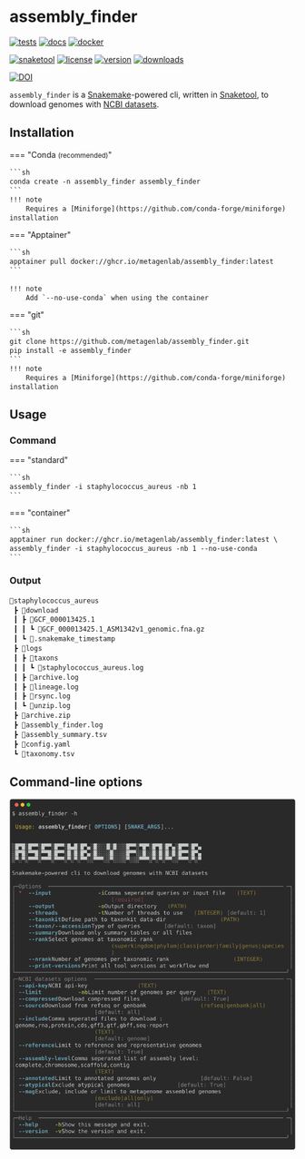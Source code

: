 # assembly_finder
[![tests](https://github.com/metagenlab/assembly_finder/actions/workflows/unit-tests.yml/badge.svg)](https://github.com/metagenlab/assembly_finder/actions/workflows/unit-tests.yml)
[![docs](https://github.com/metagenlab/assembly_finder/actions/workflows/build-docs.yml/badge.svg)](https://github.com/metagenlab/assembly_finder/actions/workflows/build-docs.yml)
[![docker](https://github.com/metagenlab/assembly_finder/actions/workflows/docker-publish.yml/badge.svg)](https://github.com/metagenlab/assembly_finder/actions/workflows/docker-publish.yml)

[![snaketool](https://img.shields.io/static/v1?label=CLI&message=Snaketool&color=blueviolet)](https://github.com/beardymcjohnface/Snaketool)
[![license](https://img.shields.io/github/license/metagenlab/assembly_finder.svg)](https://github.com/metagenlab/assembly_finder/blob/main/LICENSE)
[![version](https://img.shields.io/conda/vn/bioconda/assembly_finder)](http://bioconda.github.io/recipes/assembly_finder/README.html)
[![downloads](https://img.shields.io/conda/dn/bioconda/assembly_finder)](https://anaconda.org/bioconda/assembly_finder)

[![DOI](https://zenodo.org/badge/DOI/10.5281/zenodo.13353494.svg)](https://zenodo.org/doi/10.5281/zenodo.13353494)

`assembly_finder` is a [Snakemake](https://github.com/snakemake/snakemake)-powered cli, written in [Snaketool](https://github.com/beardymcjohnface/Snaketool), to download genomes with [NCBI datasets](https://github.com/ncbi/datasets).  

## Installation

=== "Conda <small>(recommended)</small>" 

    ```sh
    conda create -n assembly_finder assembly_finder
    ```
    !!! note
        Requires a [Miniforge](https://github.com/conda-forge/miniforge) installation

=== "Apptainer" 

    ```sh
    apptainer pull docker://ghcr.io/metagenlab/assembly_finder:latest
    ```

    !!! note
        Add `--no-use-conda` when using the container

=== "git" 

    ```sh
    git clone https://github.com/metagenlab/assembly_finder.git
    pip install -e assembly_finder
    ```
    !!! note
        Requires a [Miniforge](https://github.com/conda-forge/miniforge) installation

## Usage 
### Command

=== "standard"

    ```sh
    assembly_finder -i staphylococcus_aureus -nb 1 
    ```

=== "container"

    ```sh
    apptainer run docker://ghcr.io/metagenlab/assembly_finder:latest \
    assembly_finder -i staphylococcus_aureus -nb 1 --no-use-conda
    ```

### Output
```sh
📂staphylococcus_aureus
 ┣ 📂download
 ┃ ┣ 📂GCF_000013425.1
 ┃ ┃ ┗ 📜GCF_000013425.1_ASM1342v1_genomic.fna.gz
 ┃ ┗ 📜.snakemake_timestamp
 ┣ 📂logs
 ┃ ┣ 📂taxons
 ┃ ┃ ┗ 📜staphylococcus_aureus.log
 ┃ ┣ 📜archive.log
 ┃ ┣ 📜lineage.log
 ┃ ┣ 📜rsync.log
 ┃ ┗ 📜unzip.log
 ┣ 📜archive.zip
 ┣ 📜assembly_finder.log
 ┣ 📜assembly_summary.tsv
 ┣ 📜config.yaml
 ┗ 📜taxonomy.tsv
```

## Command-line options

![`assembly_finder -h`](images/af-help.svg)